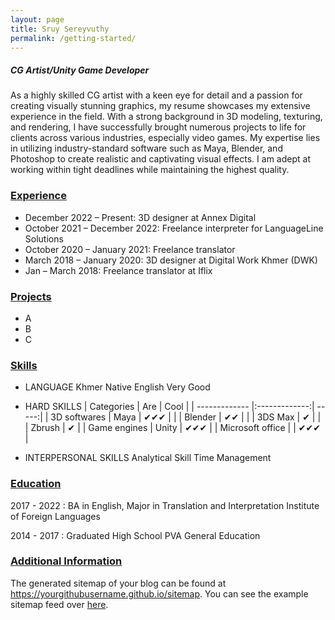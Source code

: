 ```yaml
---
layout: page
title: Sruy Sereyvuthy
permalink: /getting-started/
---
```


<h5 style="text-align: left;">CG Artist/Unity Game Developer</h5>

As a highly skilled CG artist with a keen eye for detail and a passion for creating visually stunning graphics, my resume showcases my extensive experience in the field. With a strong background in 3D modeling, texturing, and rendering, I have successfully brought numerous projects to life for clients across various industries, especially video games. My expertise lies in utilizing industry-standard software such as Maya, Blender, and Photoshop to create realistic and captivating visual effects. I am adept at working within tight deadlines while maintaining the highest quality.

<h3 style="text-align: left;"><u>Experience</u></h3>

* December 2022 – Present:  3D designer at Annex Digital
* October 2021 – December 2022:  Freelance interpreter for LanguageLine Solutions
* October 2020 – January 2021:  Freelance translator
* March 2018 – January 2020:   3D designer at Digital Work Khmer (DWK)
* Jan – March 2018:   Freelance translator at Iflix

<h3 style="text-align: left;"><u>Projects</u></h3>

* A
* B
* C

<h3 style="text-align: left;"><u>Skills</u></h3>

* LANGUAGE
Khmer      Native
English    Very Good

* HARD SKILLS
| Categories    | Are           | Cool  |
| ------------- |:-------------:| -----:|
| 3D softwares  | Maya          | ✔✔✔    |
|               | Blender       | ✔✔      |
|               | 3DS Max       | ✔       |
|               | Zbrush        | ✔       |
| Game engines  | Unity         |   ✔✔✔  |
| Microsoft office |            |    ✔✔✔ |

* INTERPERSONAL SKILLS
Analytical Skill
Time Management

<h3 style="text-align: left;"><u>Education</u></h3>

2017 - 2022  :  BA in English, Major in Translation and Interpretation
                Institute of Foreign Languages
                
2014 - 2017  :  Graduated High School
                PVA General Education

<h3 style="text-align: left;"><u>Additional Information</u></h3>

The generated sitemap of your blog can be found at <https://yourgithubusername.github.io/sitemap>. You can see the example sitemap feed over [here](https://www.amitmerchant.com/reverie/sitemap).
